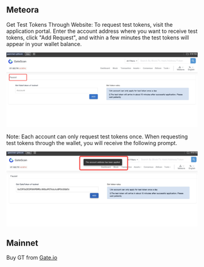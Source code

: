 ## Meteora 
Get Test Tokens Through Website:
To request test tokens, visit the application portal.
Enter the account address where you want to receive test tokens, click "Add Request", and within a few minutes the test tokens will appear in your wallet balance.

![GT token request](../../.gitbook/assets/images/gt_test_token.png)

Note: Each account can only request test tokens once. When requesting test tokens through the wallet, you will receive the following prompt.

![get GT](../../.gitbook/assets/images/get_gt.png)

## Mainnet

Buy GT from  [Gate.io](https://www.gate.io/buy-sell-crypto)